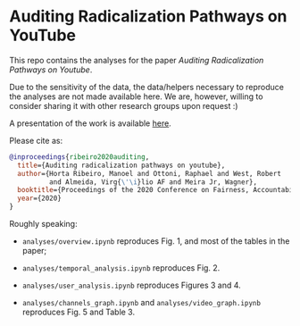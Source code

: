 # Auditing Radicalization Pathways on YouTube

This repo contains the analyses for the paper *Auditing Radicalization Pathways on Youtube*. 

Due to the sensitivity of the data, the data/helpers necessary to reproduce the analyses are not made available here. 
We are, however, willing to consider sharing it with other research groups upon request :)

A presentation of the work is available [here][1].

Please cite as:

~~~bibtex
@inproceedings{ribeiro2020auditing,
  title={Auditing radicalization pathways on youtube},
  author={Horta Ribeiro, Manoel and Ottoni, Raphael and West, Robert 
          and Almeida, Virg{\'\i}lio AF and Meira Jr, Wagner},
  booktitle={Proceedings of the 2020 Conference on Fairness, Accountability, and Transparency},
  year={2020}
}
~~~
    
Roughly speaking:

- `analyses/overview.ipynb` reproduces Fig. 1, and most of the tables in the paper;

- `analyses/temporal_analysis.ipynb` reproduces Fig. 2.

- `analyses/user_analysis.ipynb` reproduces Figures 3 and 4.

- `analyses/channels_graph.ipynb` and `analyses/video_graph.ipynb` reproduces Fig. 5 and Table 3.

[1]: https://www.youtube.com/watch?v=zju-J53S4W0
